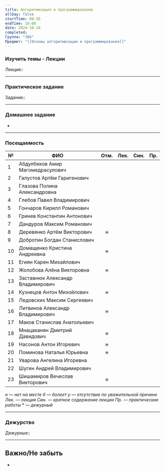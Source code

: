 ```yaml
---
title: Алгоритмизация и программирование
allDay: false
startTime: 08:30
endTime: 10:00
date: 2024-10-10
completed: 
Группа: "306"
Предмет: "[[Основы алгоритмизации и программирования]]"
---
```

### Изучить темы - Лекции

Лекция::

---
### Практическое задание

Задание::

---
### Домашнее задание

- 

---
### Посещаемость

| №   | ФИО                              | Отм. | Лек. | Син. | Пр. |
| --- | -------------------------------- | :--: | :--: | :--: | :-: |
| 1   | Абдулбеков Амир Магомедрасулович |      |      |      |     |
| 2   | Галустов Артём Гаригенович       |      |      |      |     |
| 3   | Глазова Полина Александровна     |      |      |      |     |
| 4   | Глебов Павел Владимирович        |      |      |      |     |
| 5   | Гончаров Кирилл Романович        |      |      |      |     |
| 6   | Гринев Константин Антонович      |      |      |      |     |
| 7   | Дандуров Максим Романович        |      |      |      |     |
| 8   | Деревянко Артём Викторович       |  н   |      |      |     |
| 9   | Добротин Богдан Станислович      |      |      |      |     |
| 10  | Домащенко Кристина Андреевна     |  н   |      |      |     |
| 11  | Егиян Карен Михайлович           |      |      |      |     |
| 12  | Жолобова Алёна Викторовна        |  н   |      |      |     |
| 13  | Заставнюк Александр Владимирович |      |      |      |     |
| 14  | Кузнецов Антон Михойлович        |  н   |      |      |     |
| 15  | Ледовских Максим Сергеевич       |      |      |      |     |
| 16  | Литвинов Александр Владимирович  |  н   |      |      |     |
| 17  | Маков Станислав Анатольевич      |      |      |      |     |
| 18  | Мнацаканян Дмитрий Давидович     |  н   |      |      |     |
| 19  | Насонов Антон Игоревич           |  н   |      |      |     |
| 20  | Поминова Наталья Юрьевна         |  н   |      |      |     |
| 21  | Уварова Ангелина Игоревна        |      |      |      |     |
| 22  | Шугин Андрей Владимирович        |      |      |      |     |
| 23  | Шишамиров Вечеслав Викторович    |  н   |      |      |     |
*н — нет на месте
б — болеет
у — отсутствие по уважительной причине
Лек. — лекция
Син. — краткое содержание лекции
Пр. — практические работы*
\* — *дежурный*

---
### Дежурство

Дежурные:: 

---
## Важно/Не забыть

- 